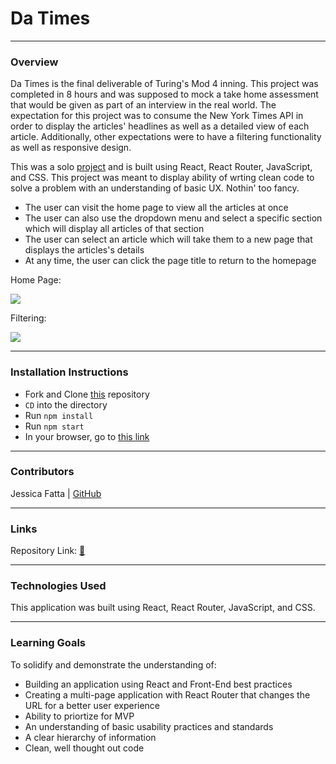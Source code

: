 # Da Times
-------
### Overview

Da Times is the final deliverable of Turing's Mod 4 inning. This project was completed in 8 hours and was supposed to mock a take home assessment that would be given as part of an interview in the real world. The expectation for this project was to consume the New York Times API in order to display the articles' headlines as well as a detailed view of each article. Additionally, other expectations were to have a filtering functionality as well as responsive design. 

This was a solo [project](https://mod4.turing.edu/projects/take_home/take_home_fe) and is built using React, React Router, JavaScript, and CSS. This project was meant to display ability of wrting clean code to solve a problem with an understanding of basic UX. Nothin' too fancy.


- The user can visit the home page to view all the articles at once 
- The user can also use the dropdown menu and select a specific section which will display all articles of that section
- The user can select an article which will take them to a new page that displays the articles's details
- At any time, the user can click the page title to return to the homepage

Home Page:

![](https://media.giphy.com/media/eBxyWBmRSHVAJkCeP9/giphy.gif)



Filtering: 

![](https://media.giphy.com/media/Amn0AgdiD1bGkXxffw/giphy.gif)

---------
### Installation Instructions
 - Fork and Clone [this](https://github.com/JessFatta/nytimes) repository
 - `CD` into the directory
 - Run `npm install` 
 - Run `npm start`
 - In your browser, go to [this link](http://localhost:3000/)

---------

### Contributors

Jessica Fatta | [GitHub](https://github.com/JessFatta)

--------
### Links

Repository Link: [📰](https://github.com/JessFatta/nytimes)

------------
### Technologies Used
 This application was built using React, React Router, JavaScript, and CSS.

------------
### Learning Goals
To solidify and demonstrate the understanding of:
- Building an application using React and Front-End best practices
- Creating a multi-page application with React Router that changes the URL for a better user experience
- Ability to priortize for MVP
- An understanding of basic usability practices and standards
- A clear hierarchy of information
- Clean, well thought out code
